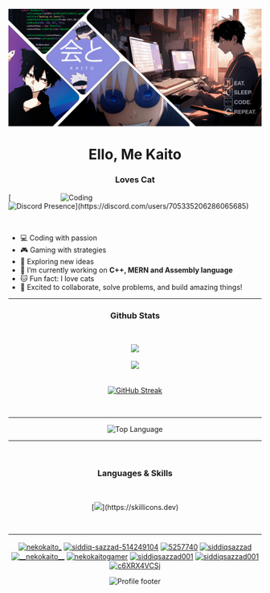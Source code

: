 [<img align="center" width="auto" src="/nekokaito_github_cover-min.png">](#)
<h1 align="center">Ello, Me <b>Kaito</b></h1>
<h3 align="center">Loves Cat</h3>
<img align="right" alt="Coding" width="400" src="https://media.giphy.com/media/v1.Y2lkPTc5MGI3NjExbzI1aThra2phc3oydGh3bWE1Z2xpYzh4bHI2djJjbHM2NWdmMHBtbSZlcD12MV9pbnRlcm5hbF9naWZfYnlfaWQmY3Q9cw/8fBuzTdpZyB4NDIXoZ/giphy.gif">

 [![Discord Presence](https://lanyard.kyrie25.me/api/705335206286065685?bg=282a36&imgStyle=circle&animatioanDuration=4s&waveColor=6272a4&waveSpotifyColor=1db954&hideDiscrim=true&borderRadius=30px&hideBadges=true&idleMessage=Probably%20doing%20something%20else...)](https://discord.com/users/705335206286065685)

<br>

- 💻 Coding with passion
- 🎮 Gaming with strategies
- 🚀 Exploring new ideas
- 🔭 I’m currently working on <b>C++, MERN and Assembly language</b>
- 🐱 Fun fact: I love cats
- 🌟 Excited to collaborate, solve problems, and build amazing things!


<hr />
<h3 align="center">Github Stats</h3>
<br>

 <p align="center"> 
<a align="center"><img width="400" height="auto" src="https://github-readme-stats.vercel.app/api?username=nekokaito&show_icons=true&theme=tokyonight&border_radius=15" /></a>

<p align="center">
<a align="center"><img width="auto" src="http://github-profile-summary-cards.vercel.app/api/cards/profile-details?username=nekokaito&theme=tokyonight&border_radius=25" /></a>
</p>

<br>


<div align="center">
  <a href="https://git.io/streak-stats](https://streak-stats.demolab.com/?user=nekokaito&theme=tokyonight&hide_border=true">
    <img src="https://streak-stats.demolab.com?user=nekokaito&theme=tokyonight&hide_border=true" alt="GitHub Streak" />
  </a>
</div>

&nbsp;

<div align="center">
 
  <hr />
  <picture>
    <source
      media="(prefers-color-scheme: dark)"
      srcset="https://github-readme-stats.vercel.app/api/top-langs?username=nekokaito&theme=tokyonight&hide_border=true"
    />
    <img
      alt="Top Language"
      src="https://github-readme-stats.vercel.app/api/top-langs?username=nekokaito&theme=graywhite&hide_border=true&bg_color=e6e7ed"
    />
  </picture>
</div>
<hr />
&nbsp;
<h3 align="center">Languages & Skills</h3>
<br>
<div align="center">
 
 [![](https://skillicons.dev/icons?i=c,cpp,java,html,css,js,tailwind,react,vite,nodejs,express,firebase,mongodb,)](https://skillicons.dev)

 
</div>
<br>
<hr />

<p align="center">
<a href="https://twitter.com/nekokaito_" target="blank"><img align="center" src="https://raw.githubusercontent.com/rahuldkjain/github-profile-readme-generator/master/src/images/icons/Social/twitter.svg" alt="nekokaito_" height="30" width="40" /></a>
<a href="https://www.linkedin.com/in/siddiqsazzad/" target="blank"><img align="center" src="https://raw.githubusercontent.com/rahuldkjain/github-profile-readme-generator/master/src/images/icons/Social/linked-in-alt.svg" alt="siddiq-sazzad-514249104" height="30" width="40" /></a>
<a href="https://stackoverflow.com/users/5257740" target="blank"><img align="center" src="https://raw.githubusercontent.com/rahuldkjain/github-profile-readme-generator/master/src/images/icons/Social/stack-overflow.svg" alt="5257740" height="30" width="40" /></a>
<a href="https://fb.com/siddiqsazzad" target="blank"><img align="center" src="https://raw.githubusercontent.com/rahuldkjain/github-profile-readme-generator/master/src/images/icons/Social/facebook.svg" alt="siddiqsazzad" height="30" width="40" /></a>
<a href="https://instagram.com/__nekokaito__" target="blank"><img align="center" src="https://raw.githubusercontent.com/rahuldkjain/github-profile-readme-generator/master/src/images/icons/Social/instagram.svg" alt="__nekokaito__" height="30" width="40" /></a>
<a href="https://www.youtube.com/c/nekokaitogamer" target="blank"><img align="center" src="https://raw.githubusercontent.com/rahuldkjain/github-profile-readme-generator/master/src/images/icons/Social/youtube.svg" alt="nekokaitogamer" height="30" width="40" /></a>
<a href="https://www.hackerrank.com/siddiqsazzad001" target="blank"><img align="center" src="https://raw.githubusercontent.com/rahuldkjain/github-profile-readme-generator/master/src/images/icons/Social/hackerrank.svg" alt="siddiqsazzad001" height="30" width="40" /></a>
<a href="https://codeforces.com/profile/siddiqsazzad001" target="blank"><img align="center" src="https://raw.githubusercontent.com/rahuldkjain/github-profile-readme-generator/master/src/images/icons/Social/codeforces.svg" alt="siddiqsazzad001" height="30" width="40" /></a>
<a href="https://discord.gg/c6XRX4VCSj" target="blank"><img align="center" src="https://raw.githubusercontent.com/rahuldkjain/github-profile-readme-generator/master/src/images/icons/Social/discord.svg" alt="c6XRX4VCSj" height="30" width="40" /></a>
</p>

<div align="center"> 
 <picture>
  <source media="(prefers-color-scheme: dark)" srcset="https://capsule-render.vercel.app/api?type=waving&theme=tokyonight&height=120&section=footer">
   <img alt="Profile footer" src="https://capsule-render.vercel.app/api?type=waving&color=e6e7ed&height=120&section=footer">
 </picture>
</div>

